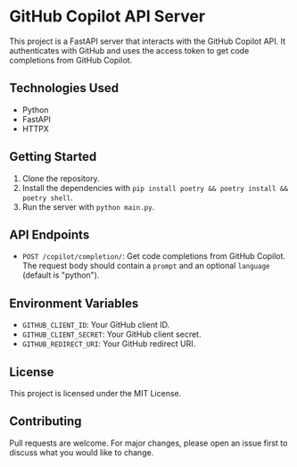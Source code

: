 # GitHub Copilot API Server

This project is a FastAPI server that interacts with the GitHub Copilot API. It authenticates with GitHub and uses the access token to get code completions from GitHub Copilot.

## Technologies Used

- Python
- FastAPI
- HTTPX

## Getting Started

1. Clone the repository.
2. Install the dependencies with `pip install poetry && poetry install && poetry shell`.
3. Run the server with `python main.py`.

## API Endpoints

- `POST /copilot/completion/`: Get code completions from GitHub Copilot. The request body should contain a `prompt` and an optional `language` (default is "python").

## Environment Variables

- `GITHUB_CLIENT_ID`: Your GitHub client ID.
- `GITHUB_CLIENT_SECRET`: Your GitHub client secret.
- `GITHUB_REDIRECT_URI`: Your GitHub redirect URI.

## License

This project is licensed under the MIT License.

## Contributing

Pull requests are welcome. For major changes, please open an issue first to discuss what you would like to change.